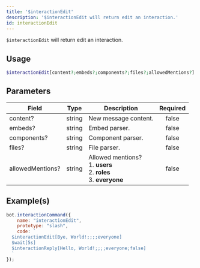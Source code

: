 ```yaml
---
title: '$interactionEdit'
description: '$interactionEdit will return edit an interaction.'
id: interactionEdit
---
```


`$interactionEdit` will return edit an interaction.

## Usage

```php
$interactionEdit[content?;embeds?;components?;files?;allowedMentions?]
```

## Parameters

| Field            | Type   | Description                                                                                        | Required |
| ---------------- | ------ | -------------------------------------------------------------------------------------------------- |:--------:|
| content?         | string | New message content.                                                                               |  false   |
| embeds?          | string | Embed parser.                                                                                      |  false   |
| components?      | string | Component parser.                                                                                  |  false   |
| files?           | string | File parser.                                                                                       |  false   |
| allowedMentions? | string | Allowed mentions? <br /> 1. **users** <br /> 2. **roles** <br /> 3. **everyone** |  false   |

## Example(s)

```javascript
bot.interactionCommand({
    name: "interactionEdit",
    prototype: "slash",
    code: `
  $interactionEdit[Bye, World!;;;;everyone]
  $wait[5s]
  $interactionReply[Hello, World!;;;;everyone;false]
  `
});
```

